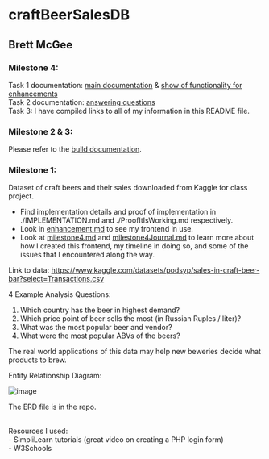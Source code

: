 # craftBeerSalesDB
## Brett McGee

### Milestone 4:
Task 1 documentation: [main documentation](milestone4.md) & [show of functionality for enhancements](enhancement.md) <br>
Task 2 documentation: [answering questions](questionsAnswered.md) <br>
Task 3: I have compiled links to all of my information in this README file. 
### Milestone 2 & 3:
Please refer to the [build documentation](buildDocumentation/).
### Milestone 1:
Dataset of craft beers and their sales downloaded from Kaggle for class project.

- Find implementation details and proof of implementation in ./IMPLEMENTATION.md and ./ProofItIsWorking.md respectively.
- Look in [enhancement.md](enhancement.md) to see my frontend in use.
- Look at [milestone4.md](milestone4.md) and [milestone4Journal.md](milestone4Journal.md) to learn more about how I created this frontend, my timeline in doing so, and some of the issues that I encountered along the way.

Link to data: https://www.kaggle.com/datasets/podsyp/sales-in-craft-beer-bar?select=Transactions.csv

4 Example Analysis Questions:
1) Which country has the beer in highest demand?
2) Which price point of beer sells the most (in Russian Ruples / liter)?
3) What was the most popular beer and vendor?
4) What were the most popular ABVs of the beers?

The real world applications of this data may help new beweries decide what products to brew.
   
Entity Relationship Diagram:

![image](https://github.com/bmcgee9/craftBeerSalesDB/assets/102620872/f9783ac4-872f-47e9-9942-74327f13eb8d)


The ERD file is in the repo.

</br>
Resources I used: </br>
- SimpliLearn tutorials (great video on creating a PHP login form) </br>
- W3Schools
